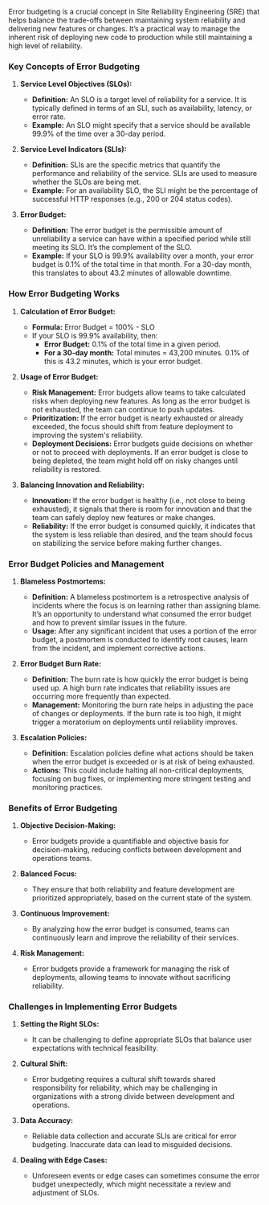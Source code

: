 Error budgeting is a crucial concept in Site Reliability Engineering (SRE) that helps balance the trade-offs between maintaining system reliability and delivering new features or changes. It’s a practical way to manage the inherent risk of deploying new code to production while still maintaining a high level of reliability.

### **Key Concepts of Error Budgeting**

1. **Service Level Objectives (SLOs):**
   - **Definition:** An SLO is a target level of reliability for a service. It is typically defined in terms of an SLI, such as availability, latency, or error rate.
   - **Example:** An SLO might specify that a service should be available 99.9% of the time over a 30-day period.

2. **Service Level Indicators (SLIs):**
   - **Definition:** SLIs are the specific metrics that quantify the performance and reliability of the service. SLIs are used to measure whether the SLOs are being met.
   - **Example:** For an availability SLO, the SLI might be the percentage of successful HTTP responses (e.g., 200 or 204 status codes).

3. **Error Budget:**
   - **Definition:** The error budget is the permissible amount of unreliability a service can have within a specified period while still meeting its SLO. It’s the complement of the SLO.
   - **Example:** If your SLO is 99.9% availability over a month, your error budget is 0.1% of the total time in that month. For a 30-day month, this translates to about 43.2 minutes of allowable downtime.

### **How Error Budgeting Works**

1. **Calculation of Error Budget:**
   - **Formula:** Error Budget = 100% - SLO
   - If your SLO is 99.9% availability, then:
     - **Error Budget:** 0.1% of the total time in a given period.
     - **For a 30-day month:** Total minutes = 43,200 minutes. 0.1% of this is 43.2 minutes, which is your error budget.

2. **Usage of Error Budget:**
   - **Risk Management:** Error budgets allow teams to take calculated risks when deploying new features. As long as the error budget is not exhausted, the team can continue to push updates.
   - **Prioritization:** If the error budget is nearly exhausted or already exceeded, the focus should shift from feature deployment to improving the system's reliability.
   - **Deployment Decisions:** Error budgets guide decisions on whether or not to proceed with deployments. If an error budget is close to being depleted, the team might hold off on risky changes until reliability is restored.

3. **Balancing Innovation and Reliability:**
   - **Innovation:** If the error budget is healthy (i.e., not close to being exhausted), it signals that there is room for innovation and that the team can safely deploy new features or make changes.
   - **Reliability:** If the error budget is consumed quickly, it indicates that the system is less reliable than desired, and the team should focus on stabilizing the service before making further changes.

### **Error Budget Policies and Management**

1. **Blameless Postmortems:**
   - **Definition:** A blameless postmortem is a retrospective analysis of incidents where the focus is on learning rather than assigning blame. It’s an opportunity to understand what consumed the error budget and how to prevent similar issues in the future.
   - **Usage:** After any significant incident that uses a portion of the error budget, a postmortem is conducted to identify root causes, learn from the incident, and implement corrective actions.

2. **Error Budget Burn Rate:**
   - **Definition:** The burn rate is how quickly the error budget is being used up. A high burn rate indicates that reliability issues are occurring more frequently than expected.
   - **Management:** Monitoring the burn rate helps in adjusting the pace of changes or deployments. If the burn rate is too high, it might trigger a moratorium on deployments until reliability improves.

3. **Escalation Policies:**
   - **Definition:** Escalation policies define what actions should be taken when the error budget is exceeded or is at risk of being exhausted.
   - **Actions:** This could include halting all non-critical deployments, focusing on bug fixes, or implementing more stringent testing and monitoring practices.

### **Benefits of Error Budgeting**

1. **Objective Decision-Making:**
   - Error budgets provide a quantifiable and objective basis for decision-making, reducing conflicts between development and operations teams.

2. **Balanced Focus:**
   - They ensure that both reliability and feature development are prioritized appropriately, based on the current state of the system.

3. **Continuous Improvement:**
   - By analyzing how the error budget is consumed, teams can continuously learn and improve the reliability of their services.

4. **Risk Management:**
   - Error budgets provide a framework for managing the risk of deployments, allowing teams to innovate without sacrificing reliability.

### **Challenges in Implementing Error Budgets**

1. **Setting the Right SLOs:**
   - It can be challenging to define appropriate SLOs that balance user expectations with technical feasibility.

2. **Cultural Shift:**
   - Error budgeting requires a cultural shift towards shared responsibility for reliability, which may be challenging in organizations with a strong divide between development and operations.

3. **Data Accuracy:**
   - Reliable data collection and accurate SLIs are critical for error budgeting. Inaccurate data can lead to misguided decisions.

4. **Dealing with Edge Cases:**
   - Unforeseen events or edge cases can sometimes consume the error budget unexpectedly, which might necessitate a review and adjustment of SLOs.


